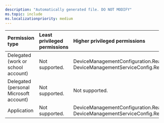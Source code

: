 ```yaml
---
description: "Automatically generated file. DO NOT MODIFY"
ms.topic: include
ms.localizationpriority: medium
---
```


|Permission type|Least privileged permissions|Higher privileged permissions|
|:---|:---|:---|
|Delegated (work or school account)|Not supported.|DeviceManagementConfiguration.Read.All, DeviceManagementServiceConfig.Read.All|
|Delegated (personal Microsoft account)|Not supported.|Not supported.|
|Application|Not supported.|DeviceManagementConfiguration.Read.All, DeviceManagementServiceConfig.Read.All|

